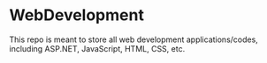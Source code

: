 # WebDevelopment
This repo is meant to store all web development applications/codes, including ASP.NET, JavaScript, HTML, CSS, etc.
